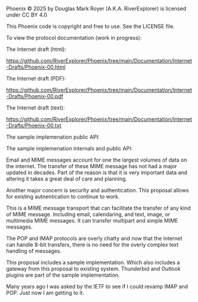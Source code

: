 
Phoenix © 2025 by Douglas Mark Royer (A.K.A. RiverExplorer) is licensed under CC BY 4.0

This Phoenix code is copyright and free to use.
See the LICENSE file.

To view the protocol documentation (work in progress):

 The Internet draft (html):

https://github.com/RiverExplorer/Phoenix/tree/main/Documentation/Internet-Drafts/Phoenix-00.html
	
 The Internet draft (PDF):

https://github.com/RiverExplorer/Phoenix/tree/main/Documentation/Internet-Drafts/Phoenix-00.pdf
	
 The Internet draft (text):

https://github.com/RiverExplorer/Phoenix/tree/main/Documentation/Internet-Drafts/Phoenix-00.txt

 The sample implemenation public API:
 <TODO>

 The sample implemenation internals and public API:
 <TODO>

Email and MIME messages account for one the largest volumes of data on the
internet.
The transfer of these MIME message has not had a major updated in decades.
Part of the reason is that it is very important data and altering it
takes a great deal of care and planning.

Another major concern is security and authentication.
This proposal allows for existing autnentication to continue to work.

This is a MIME message transport that can facilitate
the transfer of any kind of MIME message. Including email, calendaring,
and text, image, or multimedia MIME messages.
It can transfer multipart and simple MIME messages.

The POP and IMAP protocols are overly chatty and now that the Internet
can handle 8-bit transfers, there is no need for the overly complex
text handling of messages.

This proposal includes a sample implementation.
Which also includes a gateway from this proposal to existing system.
Thunderbid and Outlook plugins are part of the sample implementation.

Many years ago I was asked by the IETF to see if I could revamp IMAP and POP.
Just now I am getting to it.
